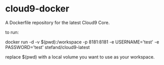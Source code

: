 # cloud9-docker
A Dockerfile repository for the latest Cloud9 Core.

to run:

docker run -d -v $(pwd):/workspace -p 8181:8181 -e USERNAME='test' -e PASSWORD='test' stefand/cloud9-latest

replace $(pwd) with a local volume you want to use as your workspace.
